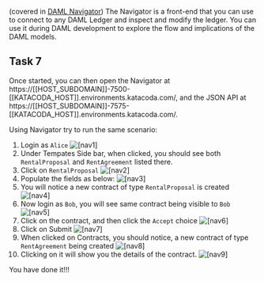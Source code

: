 
(covered in [DAML Navigator](https://docs.daml.com/tools/navigator/index.html)) The Navigator is a front-end that you can use to connect to any DAML Ledger and inspect and modify the ledger. You can use it during DAML development to explore the flow and implications of the DAML models.

## Task 7

Once started, you can then open the Navigator at https://[[HOST_SUBDOMAIN]]-7500-[[KATACODA_HOST]].environments.katacoda.com/, and the JSON API at https://[[HOST_SUBDOMAIN]]-7575-[[KATACODA_HOST]].environments.katacoda.com/.

Using Navigator try to run the same scenario:
1. Login as `Alice`
![[nav1]](/vivek-da/courses/dojos/dojo101/assets/nav1.png)
2. Under Tempates Side bar, when clicked, you should see both `RentalProposal` and `RentAgreement` listed there.
3. Click on `RentalProposal`
![[nav2]](/vivek-da/courses/dojos/dojo101/assets/nav2.png)
4. Populate the fields as below:
![[nav3]](/vivek-da/courses/dojos/dojo101/assets/nav3.png)
5. You will notice a new contract of type `RentalProposal` is created
![[nav4]](/vivek-da/courses/dojos/dojo101/assets/nav4.png)
6. Now login as `Bob`, you will see same contract being visible to `Bob`
![[nav5]](/vivek-da/courses/dojos/dojo101/assets/nav5.png)
7. Click on the contract, and then click the `Accept` choice
![[nav6]](/vivek-da/courses/dojos/dojo101/assets/nav6.png)
8. Click on Submit
![[nav7]](/vivek-da/courses/dojos/dojo101/assets/nav7.png)
9. When clicked on Contracts, you should notice, a new contract of type `RentAgreement` being created
![[nav8]](/vivek-da/courses/dojos/dojo101/assets/nav8.png)
10. Clicking on it will show you the details of the contract.
![[nav9]](/vivek-da/courses/dojos/dojo101/assets/nav9.png)

You have done it!!! 

